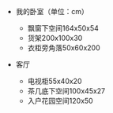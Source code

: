 + 我的卧室（单位：cm）
  + 飘窗下空间164x50x54
  + 货架200x100x30
  + 衣柜旁角落50x60x200

+ 客厅
  + 电视柜55x40x20
  + 茶几底下空间100x45x27
  + 入户花园空间120x50